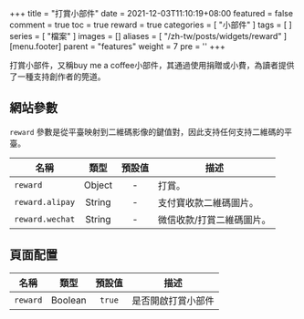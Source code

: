 +++
title = "打賞小部件"
date = 2021-12-03T11:10:19+08:00
featured = false
comment = true
toc = true
reward = true
categories = [
  "小部件"
]
tags = [
]
series = [
  "檔案"
]
images = []
aliases = [
  "/zh-tw/posts/widgets/reward"
]
[menu.footer]
  parent = "features"
  weight = 7
  pre = '<i class="fas fa-fw fa-coffee me-1"></i>'
+++

打賞小部件，又稱buy me a coffee小部件，其通過使用捐贈或小費，為讀者提供了一種支持創作者的筦道。

<!--more-->

## 網站參數

`reward` 參數是從平臺映射到二維碼影像的鍵值對，因此支持任何支持二維碼的平臺。

| 名稱 | 類型 | 預設值 | 描述
|---|:-:|:-:|---
| `reward` | Object | - | 打賞。
| `reward.alipay` | String | - | 支付寶收款二維碼圖片。
| `reward.wechat` | String | - | 微信收款/打賞二維碼圖片。

## 頁面配置

| 名稱 | 類型 | 預設值 | 描述
|---|:-:|:-:|---
| `reward` | Boolean | `true` | 是否開啟打賞小部件
